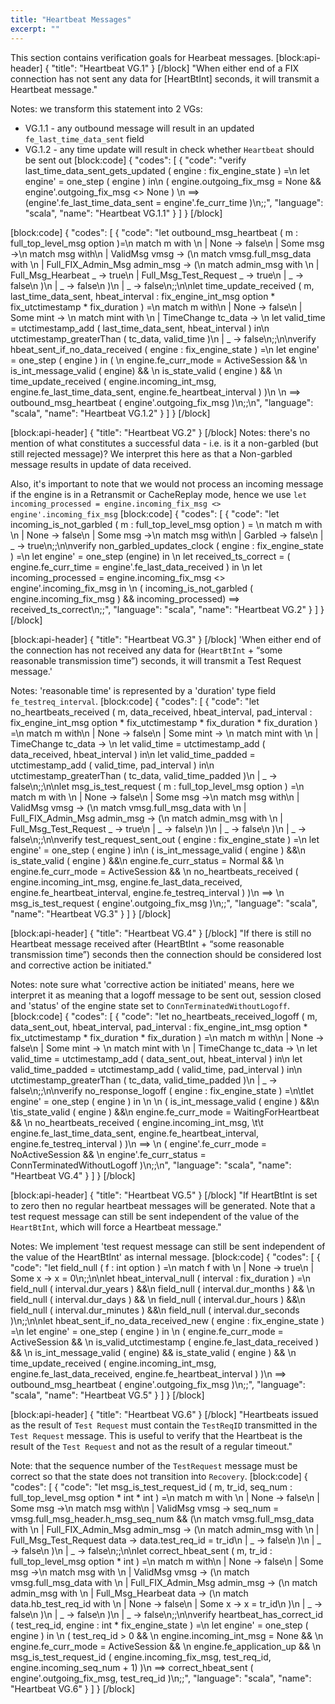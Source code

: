 ```yaml
---
title: "Heartbeat Messages"
excerpt: ""
---
```

This section contains verification goals for Hearbeat messages.
[block:api-header]
{
  "title": "Heartbeat VG.1"
}
[/block]
 "When either end of a FIX connection has not sent any data for [HeartBtInt] seconds, it will transmit a Heartbeat message."

Notes: we transform this statement into 2 VGs:
- VG.1.1 - any outbound message will result in an updated `fe_last_time_data_sent` field
- VG.1.2 - any time update will result in check whether `Heartbeat` should be sent out
[block:code]
{
  "codes": [
    {
      "code": "verify last_time_data_sent_gets_updated ( engine : fix_engine_state ) =\n    let engine' = one_step ( engine ) in\n    ( engine.outgoing_fix_msg = None && engine'.outgoing_fix_msg <> None ) \n    ==> (engine'.fe_last_time_data_sent = engine'.fe_curr_time )\n;;",
      "language": "scala",
      "name": "Heartbeat VG.1.1"
    }
  ]
}
[/block]

[block:code]
{
  "codes": [
    {
      "code": "let outbound_msg_heartbeat ( m : full_top_level_msg option )=\n    match m with \n    | None  -> false\n    | Some msg  ->\n    match msg with\n    | ValidMsg vmsg -> (\n        match vmsg.full_msg_data with \n        | Full_FIX_Admin_Msg admin_msg  -> (\n            match admin_msg with \n            | Full_Msg_Hearbeat _       -> true\n            | Full_Msg_Test_Request _   -> true\n            | _                         -> false\n        )\n        | _ -> false\n    )\n    | _ -> false\n;;\n\nlet time_update_received ( m, last_time_data_sent, hbeat_interval : fix_engine_int_msg option * fix_utctimestamp * fix_duration ) =\n    match m with\n    | None -> false\n    | Some mint -> \n    match mint with \n    | TimeChange tc_data -> \n        let valid_time = utctimestamp_add ( last_time_data_sent, hbeat_interval ) in\n        utctimestamp_greaterThan ( tc_data, valid_time )\n    | _ -> false\n;;\n\nverify hbeat_sent_if_no_data_received ( engine : fix_engine_state ) =\n    let engine' = one_step ( engine ) in ( \n    engine.fe_curr_mode = ActiveSession && \n    is_int_message_valid ( engine) && \n    is_state_valid ( engine ) && \n    time_update_received ( engine.incoming_int_msg, engine.fe_last_time_data_sent, engine.fe_heartbeat_interval ) )\n    \n    ==> outbound_msg_heartbeat ( engine'.outgoing_fix_msg )\n;;\n",
      "language": "scala",
      "name": "Heartbeat VG.1.2"
    }
  ]
}
[/block]

[block:api-header]
{
  "title": "Heartbeat VG.2"
}
[/block]
Notes: there's no mention of what constitutes a successful data - i.e. is it a non-garbled (but still rejected message)? We interpret this here as that a Non-garbled message results in update of data received.

Also, it's important to note that we would not process an incoming message if the engine is in a Retransmit or CacheReplay mode, hence we use `let incoming_processed = engine.incoming_fix_msg <> engine'.incoming_fix_msg`
[block:code]
{
  "codes": [
    {
      "code": "let incoming_is_not_garbled ( m : full_top_level_msg option ) = \n    match m with \n    | None -> false\n    | Some msg ->\n    match msg with\n    | Garbled -> false\n    | _ -> true\n;;\n\nverify non_garbled_updates_clock ( engine : fix_engine_state ) =\n    let engine' = one_step (engine) in \n    let received_ts_correct =  ( engine.fe_curr_time = engine'.fe_last_data_received ) in \n    let incoming_processed = engine.incoming_fix_msg <> engine'.incoming_fix_msg in \n    ( incoming_is_not_garbled ( engine.incoming_fix_msg ) && incoming_processed) ==> received_ts_correct\n;;",
      "language": "scala",
      "name": "Heartbeat VG.2"
    }
  ]
}
[/block]

[block:api-header]
{
  "title": "Heartbeat VG.3"
}
[/block]
'When either end of the connection has not received any data for (`HeartBtInt` + “some reasonable transmission time”) seconds, it will transmit a Test Request message.'

Notes: 'reasonable time' is represented by a 'duration' type field `fe_testreq_interval`.
[block:code]
{
  "codes": [
    {
      "code": "let no_heartbeats_received ( m, data_received, hbeat_interval, pad_interval : fix_engine_int_msg option * fix_utctimestamp * fix_duration * fix_duration ) =\n    match m with\n    | None -> false\n    | Some mint -> \n    match mint with \n    | TimeChange tc_data -> \n        let valid_time = utctimestamp_add ( data_received, hbeat_interval ) in\n        let valid_time_padded = utctimestamp_add ( valid_time, pad_interval ) in\n        utctimestamp_greaterThan ( tc_data, valid_time_padded )\n    | _ -> false\n;;\n\nlet msg_is_test_request ( m : full_top_level_msg option ) =\n    match m with \n    | None  -> false\n    | Some msg ->\n    match msg with\n    | ValidMsg vmsg -> (\n        match vmsg.full_msg_data with \n        | Full_FIX_Admin_Msg admin_msg  -> (\n            match admin_msg with \n            | Full_Msg_Test_Request _  -> true\n            | _ -> false\n        )\n        | _ -> false\n    )\n    | _ -> false\n;;\n\nverify test_request_sent_out ( engine : fix_engine_state ) =\n    let engine' = one_step ( engine ) in\n    ( is_int_message_valid ( engine ) &&\n      is_state_valid ( engine ) &&\n      engine.fe_curr_status = Normal && \n      engine.fe_curr_mode = ActiveSession && \n      no_heartbeats_received ( engine.incoming_int_msg, engine.fe_last_data_received, engine.fe_heartbeat_interval, engine.fe_testreq_interval ) )\n    ==> \n    msg_is_test_request ( engine'.outgoing_fix_msg )\n;;",
      "language": "scala",
      "name": "Heartbeat VG.3"
    }
  ]
}
[/block]

[block:api-header]
{
  "title": "Heartbeat VG.4"
}
[/block]
"If there is still no Heartbeat message received after (HeartBtInt + “some reasonable transmission time”) seconds then the connection should be considered lost and corrective action be initiated."

Notes: note sure what 'corrective action be initiated' means, here we interpret it as meaning that a logoff message to be sent out, session closed and 'status' of the engine state set to `ConnTerminatedWithoutLogoff`. 
[block:code]
{
  "codes": [
    {
      "code": "let no_heartbeats_received_logoff ( m, data_sent_out, hbeat_interval, pad_interval : fix_engine_int_msg option * fix_utctimestamp * fix_duration * fix_duration ) =\n    match m with\n    | None -> false\n    | Some mint -> \n    match mint with \n    | TimeChange tc_data -> \n        let valid_time = utctimestamp_add ( data_sent_out, hbeat_interval ) in\n        let valid_time_padded = utctimestamp_add ( valid_time, pad_interval ) in\n        utctimestamp_greaterThan ( tc_data, valid_time_padded )\n    | _ -> false\n;;\n\nverify no_response_logoff ( engine : fix_engine_state ) =\n\tlet engine' = one_step ( engine ) in \n    \n  ( is_int_message_valid ( engine ) &&\n  \tis_state_valid ( engine ) &&\n    engine.fe_curr_mode = WaitingForHeartbeat && \n    no_heartbeats_received ( engine.incoming_int_msg, \t\t   engine.fe_last_time_data_sent, engine.fe_heartbeat_interval,  engine.fe_testreq_interval ) )\n    ==> \n    ( engine'.fe_curr_mode = NoActiveSession && \n      engine'.fe_curr_status = ConnTerminatedWithoutLogoff )\n;;\n",
      "language": "scala",
      "name": "Heartbeat VG.4"
    }
  ]
}
[/block]

[block:api-header]
{
  "title": "Heartbeat VG.5"
}
[/block]
"If HeartBtInt is set to zero then no regular heartbeat messages will be generated. Note that a test request message can still be sent independent of the value of the `HeartBtInt`, which will force a Heartbeat message."

Notes: We implement 'test request message can still be sent independent of the value of the HeartBtInt' as internal message.
[block:code]
{
  "codes": [
    {
      "code": "let field_null ( f : int option ) =\n    match f with \n    | None      -> true\n    | Some x    -> x = 0\n;;\n\nlet hbeat_interval_null ( interval : fix_duration ) =\n    field_null ( interval.dur_years )   &&\n    field_null ( interval.dur_months )  && \n    field_null ( interval.dur_days )    && \n    field_null ( interval.dur_hours )   &&\n    field_null ( interval.dur_minutes ) &&\n    field_null ( interval.dur_seconds )\n;;\n\nlet hbeat_sent_if_no_data_received_new ( engine : fix_engine_state ) =\n    let engine' = one_step ( engine ) in \n    ( engine.fe_curr_mode = ActiveSession && \n    is_valid_utctimestamp ( engine.fe_last_data_received ) && \n    is_int_message_valid ( engine) && is_state_valid ( engine ) && \n    time_update_received ( engine.incoming_int_msg, engine.fe_last_data_received, engine.fe_heartbeat_interval ) )\n    ==> outbound_msg_heartbeat ( engine'.outgoing_fix_msg )\n;;",
      "language": "scala",
      "name": "Heartbeat VG.5"
    }
  ]
}
[/block]

[block:api-header]
{
  "title": "Heartbeat VG.6"
}
[/block]
"Heartbeats issued as the result of `Test Request` must contain the `TestReqID` transmitted in the `Test Request` message. This is useful to verify that the Heartbeat is the result of the `Test Request` and not as the result of a regular timeout."

Note: that the sequence number of the `TestRequest` message must be correct so that the state does not transition into `Recovery`.
[block:code]
{
  "codes": [
    {
      "code": "let msg_is_test_request_id ( m, tr_id, seq_num : full_top_level_msg option * int * int ) =\n    match m with \n    | None  -> false\n    | Some msg ->\n    match msg with\n    | ValidMsg vmsg -> seq_num = vmsg.full_msg_header.h_msg_seq_num && (\n        match vmsg.full_msg_data with \n        | Full_FIX_Admin_Msg admin_msg  -> (\n            match admin_msg with \n            | Full_Msg_Test_Request data -> data.test_req_id = tr_id\n            | _ -> false\n        )\n        | _ -> false\n    )\n    | _ -> false\n;;\n\nlet correct_hbeat_sent ( m, tr_id : full_top_level_msg option * int ) =\n    match m with\n    | None -> false\n    | Some msg ->\n    match msg with \n    | ValidMsg vmsg -> (\n        match vmsg.full_msg_data with \n        | Full_FIX_Admin_Msg admin_msg  -> (\n            match admin_msg with \n            | Full_Msg_Hearbeat data ->  (\n                match data.hb_test_req_id with \n                | None -> false\n                | Some x -> x = tr_id\n            )\n            | _ -> false\n        )\n        | _ -> false\n    )\n    | _ -> false\n;;\n\nverify heartbeat_has_correct_id ( test_req_id, engine : int * fix_engine_state ) =\n    let engine' = one_step ( engine ) in \n    (   test_req_id > 0 && \n        engine.incoming_int_msg = None && \n        engine.fe_curr_mode = ActiveSession && \n        engine.fe_application_up && \n        msg_is_test_request_id ( engine.incoming_fix_msg, test_req_id, engine.incoming_seq_num + 1) )\n    ==> correct_hbeat_sent ( engine'.outgoing_fix_msg, test_req_id )\n;;",
      "language": "scala",
      "name": "Heartbeat VG.6"
    }
  ]
}
[/block]